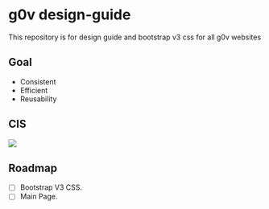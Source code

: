 # g0v design-guide

This repository is for design guide and bootstrap v3 css for all g0v websites

## Goal

* Consistent
* Efficient
* Reusability

## CIS

<img src="https://gist.githubusercontent.com/c9s/2b757267330085f19825ad14ab343c21/raw/3713cb57e85922ba74234e50bf7540d663279f50/g0v-color-palette.svg"/>

## Roadmap

- [ ] Bootstrap V3 CSS.
- [ ] Main Page.
